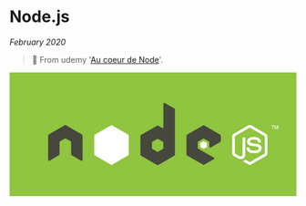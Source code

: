 # Node.js

*February 2020*

> 🔨 From udemy '[Au coeur de Node](https://www.udemy.com/course/nodejs-api-rest/)'.

![Node Logo](_readme-img/node-js-logo.jpg)

